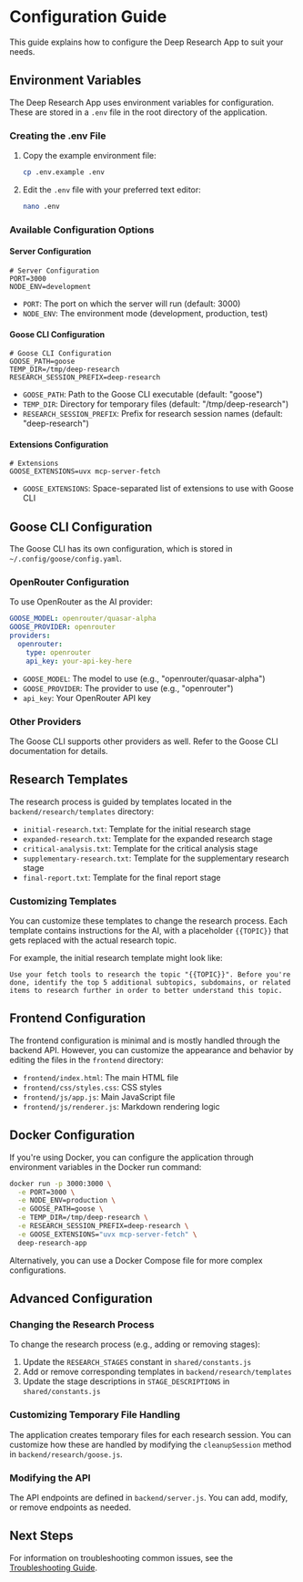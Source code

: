 # Configuration Guide

This guide explains how to configure the Deep Research App to suit your needs.

## Environment Variables

The Deep Research App uses environment variables for configuration. These are stored in a `.env` file in the root directory of the application.

### Creating the .env File

1. Copy the example environment file:
   ```bash
   cp .env.example .env
   ```

2. Edit the `.env` file with your preferred text editor:
   ```bash
   nano .env
   ```

### Available Configuration Options

#### Server Configuration

```
# Server Configuration
PORT=3000
NODE_ENV=development
```

- `PORT`: The port on which the server will run (default: 3000)
- `NODE_ENV`: The environment mode (development, production, test)

#### Goose CLI Configuration

```
# Goose CLI Configuration
GOOSE_PATH=goose
TEMP_DIR=/tmp/deep-research
RESEARCH_SESSION_PREFIX=deep-research
```

- `GOOSE_PATH`: Path to the Goose CLI executable (default: "goose")
- `TEMP_DIR`: Directory for temporary files (default: "/tmp/deep-research")
- `RESEARCH_SESSION_PREFIX`: Prefix for research session names (default: "deep-research")

#### Extensions Configuration

```
# Extensions
GOOSE_EXTENSIONS=uvx mcp-server-fetch
```

- `GOOSE_EXTENSIONS`: Space-separated list of extensions to use with Goose CLI

## Goose CLI Configuration

The Goose CLI has its own configuration, which is stored in `~/.config/goose/config.yaml`.

### OpenRouter Configuration

To use OpenRouter as the AI provider:

```yaml
GOOSE_MODEL: openrouter/quasar-alpha
GOOSE_PROVIDER: openrouter
providers:
  openrouter:
    type: openrouter
    api_key: your-api-key-here
```

- `GOOSE_MODEL`: The model to use (e.g., "openrouter/quasar-alpha")
- `GOOSE_PROVIDER`: The provider to use (e.g., "openrouter")
- `api_key`: Your OpenRouter API key

### Other Providers

The Goose CLI supports other providers as well. Refer to the Goose CLI documentation for details.

## Research Templates

The research process is guided by templates located in the `backend/research/templates` directory:

- `initial-research.txt`: Template for the initial research stage
- `expanded-research.txt`: Template for the expanded research stage
- `critical-analysis.txt`: Template for the critical analysis stage
- `supplementary-research.txt`: Template for the supplementary research stage
- `final-report.txt`: Template for the final report stage

### Customizing Templates

You can customize these templates to change the research process. Each template contains instructions for the AI, with a placeholder `{{TOPIC}}` that gets replaced with the actual research topic.

For example, the initial research template might look like:

```
Use your fetch tools to research the topic "{{TOPIC}}". Before you're done, identify the top 5 additional subtopics, subdomains, or related items to research further in order to better understand this topic.
```

## Frontend Configuration

The frontend configuration is minimal and is mostly handled through the backend API. However, you can customize the appearance and behavior by editing the files in the `frontend` directory:

- `frontend/index.html`: The main HTML file
- `frontend/css/styles.css`: CSS styles
- `frontend/js/app.js`: Main JavaScript file
- `frontend/js/renderer.js`: Markdown rendering logic

## Docker Configuration

If you're using Docker, you can configure the application through environment variables in the Docker run command:

```bash
docker run -p 3000:3000 \
  -e PORT=3000 \
  -e NODE_ENV=production \
  -e GOOSE_PATH=goose \
  -e TEMP_DIR=/tmp/deep-research \
  -e RESEARCH_SESSION_PREFIX=deep-research \
  -e GOOSE_EXTENSIONS="uvx mcp-server-fetch" \
  deep-research-app
```

Alternatively, you can use a Docker Compose file for more complex configurations.

## Advanced Configuration

### Changing the Research Process

To change the research process (e.g., adding or removing stages):

1. Update the `RESEARCH_STAGES` constant in `shared/constants.js`
2. Add or remove corresponding templates in `backend/research/templates`
3. Update the stage descriptions in `STAGE_DESCRIPTIONS` in `shared/constants.js`

### Customizing Temporary File Handling

The application creates temporary files for each research session. You can customize how these are handled by modifying the `cleanupSession` method in `backend/research/goose.js`.

### Modifying the API

The API endpoints are defined in `backend/server.js`. You can add, modify, or remove endpoints as needed.

## Next Steps

For information on troubleshooting common issues, see the [Troubleshooting Guide](troubleshooting.md).
